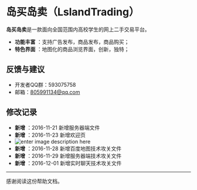 ﻿# 岛买岛卖（LslandTrading）

**岛买岛卖**是一款面向全国范围内高校学生的网上二手交易平台。
 
- **功能丰富** ：支持广告发布，商品发布，商品购买；
- **特色界面** ：地图化的商品浏览界面，创新，独特；

## 反馈与建议
- 开发者QQ群：593075758
- 邮箱：805991134@qq.com

## 修改记录
- **新增** ：2016-11-21 新增服务器端文件
- **新增** ：2016-11-23 新增欢迎页
- ![enter image description here](https://github.com/xujihui/IslandTrading/blob/master/welcome.png?raw=true)
- **新增** ：2016-11-28 新增百度地图技术攻关文件
- **新增** ：2016-11-29 新增服务器端技术攻关文件
- **新增** ：2016-12-01 新增实时聊天技术攻关文件

---------
感谢阅读这份帮助文档。